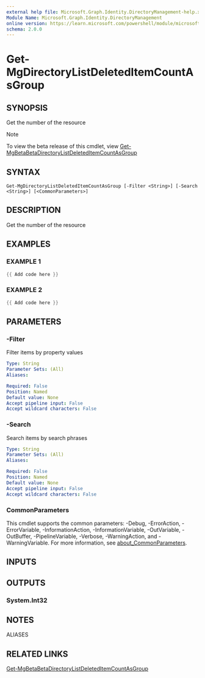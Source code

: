 ```yaml
---
external help file: Microsoft.Graph.Identity.DirectoryManagement-help.xml
Module Name: Microsoft.Graph.Identity.DirectoryManagement
online version: https://learn.microsoft.com/powershell/module/microsoft.graph.identity.directorymanagement/get-mgdirectorylistdeleteditemcountasgroup
schema: 2.0.0
---
```


# Get-MgDirectoryListDeletedItemCountAsGroup

## SYNOPSIS
Get the number of the resource

> [!NOTE]
> To view the beta release of this cmdlet, view [Get-MgBetaBetaDirectoryListDeletedItemCountAsGroup](/powershell/module/Microsoft.Graph.Beta.Identity.DirectoryManagement/Get-MgBetaDirectoryListDeletedItemCountAsGroup?view=graph-powershell-beta)

## SYNTAX

```
Get-MgDirectoryListDeletedItemCountAsGroup [-Filter <String>] [-Search <String>] [<CommonParameters>]
```

## DESCRIPTION
Get the number of the resource

## EXAMPLES

### EXAMPLE 1
```powershell
{{ Add code here }}
```

### EXAMPLE 2
```powershell
{{ Add code here }}
```

## PARAMETERS

### -Filter
Filter items by property values

```yaml
Type: String
Parameter Sets: (All)
Aliases:

Required: False
Position: Named
Default value: None
Accept pipeline input: False
Accept wildcard characters: False
```

### -Search
Search items by search phrases

```yaml
Type: String
Parameter Sets: (All)
Aliases:

Required: False
Position: Named
Default value: None
Accept pipeline input: False
Accept wildcard characters: False
```

### CommonParameters
This cmdlet supports the common parameters: -Debug, -ErrorAction, -ErrorVariable, -InformationAction, -InformationVariable, -OutVariable, -OutBuffer, -PipelineVariable, -Verbose, -WarningAction, and -WarningVariable. For more information, see [about_CommonParameters](http://go.microsoft.com/fwlink/?LinkID=113216).

## INPUTS

## OUTPUTS

### System.Int32
## NOTES

ALIASES

## RELATED LINKS
[Get-MgBetaBetaDirectoryListDeletedItemCountAsGroup](/powershell/module/Microsoft.Graph.Beta.Identity.DirectoryManagement/Get-MgBetaDirectoryListDeletedItemCountAsGroup?view=graph-powershell-beta)
